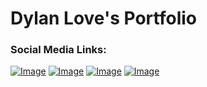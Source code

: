 # Dylan Love's Portfolio

### Social Media Links:
[![Image](https://cdn2.iconfinder.com/data/icons/20-free-flat-shadow-style-original-colour-icons/256/social_media_icons_flat_shadow_set_256x256_0000_facebook.png)](https://www.facebook.com/profile.php?id=100011395204598)
[![Image](https://camo.githubusercontent.com/7710b43d0476b6f6d4b4b2865e35c108f69991f3/68747470733a2f2f7777772e69636f6e66696e6465722e636f6d2f646174612f69636f6e732f6f637469636f6e732f313032342f6d61726b2d6769746875622d3235362e706e67)](https://github.com/FaStNiNjAzZ/)
[![Image](http://www.iconarchive.com/download/i98467/dakirby309/simply-styled/YouTube.ico)](https://www.youtube.com/channel/UCqClyUUZAjnfXYRBKLAlLQA)
[![Image](https://www.iconsdb.com/icons/preview/caribbean-blue/twitter-xxl.png)](https://twitter.com/Bobmuffin3)
